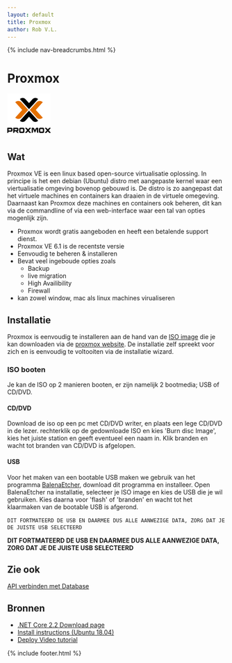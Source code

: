 ```yaml
---
layout: default
title: Proxmox
author: Rob V.L.
---
```


{% include nav-breadcrumbs.html %}



# Proxmox

![Proxmox](../../media/logo/proxmox.png)


## Wat
Proxmox VE is een linux based open-source virtualisatie oplossing. In principe is het een debian (Ubuntu) distro met aangepaste kernel waar een viertualisatie omgeving bovenop gebouwd is. De distro is zo aangepast dat het virtuele machines en containers kan draaien in de virtuele omegeving. Daarnaast kan Proxmox deze machines en containers ook beheren, dit kan via de commandline of via een web-interface waar een tal van opties mogenlijk zijn. 

* Proxmox wordt gratis aangeboden en heeft een betalende support dienst.
* Proxmox VE 6.1 is de recentste versie
* Eenvoudig te beheren & installeren
* Bevat veel ingeboude opties zoals 
    * Backup
    * live migration
    * High Availibility
    * Firewall
* kan zowel window, mac als linux machines virualiseren


## Installatie 
Proxmox is eenvoudig te installeren aan de hand van de [ISO image](https://www.proxmox.com/en/downloads/category/iso-images-pve) die je kan downloaden via de [proxmox website](https://www.proxmox.com/en/). De installatie zelf spreekt voor zich en is eenvoudig te voltooiten via de installatie wizard.

### ISO booten
Je kan de ISO op 2 manieren booten, er zijn namelijk 2 bootmedia; USB of CD/DVD.

#### CD/DVD
Download de iso op een pc met CD/DVD writer, en plaats een lege CD/DVD in de lezer.
rechterklik op de gedownloade ISO en kies 'Burn disc Image', kies het juiste station en geeft eventueel een naam in.
Klik branden en wacht tot branden van CD/DVD is afgelopen.

#### USB
Voor het maken van een bootable USB maken we gebruik van het programma [BalenaEtcher](https://www.balena.io/etcher/), download dit programma en installeer.
Open BalenaEtcher na installatie, selecteer je ISO image en kies de USB die je wil gebruiken. Kies daarna voor 'flash' of 'branden' en wacht tot het klaarmaken van de bootable USB is afgerond.
```
DIT FORTMATEERD DE USB EN DAARMEE DUS ALLE AANWEZIGE DATA, ZORG DAT JE DE JUISTE USB SELECTEERD
```
__DIT FORTMATEERD DE USB EN DAARMEE DUS ALLE AANWEZIGE DATA, ZORG DAT JE DE JUISTE USB SELECTEERD__

## Zie ook
[API verbinden met Database](link)

## Bronnen 
* [.NET Core 2.2 Download page](https://dotnet.microsoft.com/download/dotnet-core/2.2)
* [Install instructions (Ubuntu 18.04)](https://docs.microsoft.com/nl-nl/dotnet/core/install/linux-package-manager-ubuntu-1804)
* [Deploy Video tutorial](https://www.youtube.com/watch?v=6VK370-Yk3A)

{% include footer.html %}
